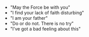 - "May the Force be with you"
- "I find your lack of faith disturbing"
- "I am your father"
- "Do or do not.  There is no try"
- "I've got a bad feeling about this"

